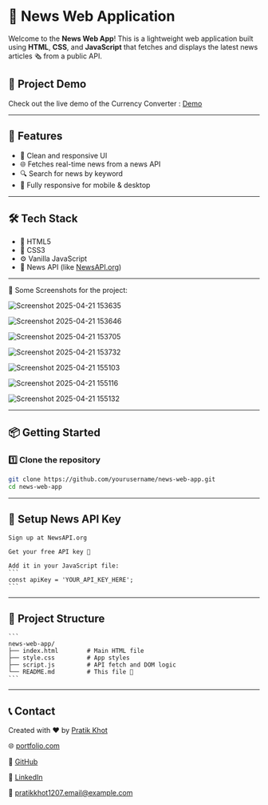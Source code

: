 # 📰 News Web Application

Welcome to the **News Web App**! This is a lightweight web application built using **HTML**, **CSS**, and **JavaScript** that fetches and displays the latest news articles 🗞️ from a public API.

## 🎥 Project Demo

   Check out the live demo of the Currency Converter : [Demo](https://pratikkhot-newsweb.netlify.app/)
   
---

## 🚀 Features

- 🧠 Clean and responsive UI
- 🌐 Fetches real-time news from a news API
- 🔍 Search for news by keyword
- 📱 Fully responsive for mobile & desktop

---

## 🛠️ Tech Stack

- 🌟 HTML5
- 🎨 CSS3
- ⚙️ Vanilla JavaScript
- 🔌 News API (like [NewsAPI.org](https://newsapi.org))

---

📸 Some Screenshots for the project:

 ![Screenshot 2025-04-21 153635](https://github.com/user-attachments/assets/f4b5c626-fe3b-4056-b31a-6928dc759f08)

 ![Screenshot 2025-04-21 153646](https://github.com/user-attachments/assets/b262f4d3-3a21-4cf7-ae18-a825fae9ac01)

 ![Screenshot 2025-04-21 153705](https://github.com/user-attachments/assets/0d2fcf38-296f-4ceb-a806-d9b2f898c07c)

 ![Screenshot 2025-04-21 153732](https://github.com/user-attachments/assets/62f1b717-274b-42cb-9b92-52e79c4668dc)

 ![Screenshot 2025-04-21 155103](https://github.com/user-attachments/assets/73431a08-75c4-428e-aba2-91c562c207b1)

 ![Screenshot 2025-04-21 155116](https://github.com/user-attachments/assets/57f535b3-4ce8-4680-b360-b808ce9b9115)

 ![Screenshot 2025-04-21 155132](https://github.com/user-attachments/assets/851d48e8-9b2a-484d-be2e-9aabb085861f)

---

## 📦 Getting Started

### 1️⃣ Clone the repository
```bash
git clone https://github.com/yourusername/news-web-app.git
cd news-web-app
```

---

## 🔑 Setup News API Key

    Sign up at NewsAPI.org
    
    Get your free API key 🔐
    
    Add it in your JavaScript file:
    ```
    const apiKey = 'YOUR_API_KEY_HERE';
    ```
    
---

## 📁 Project Structure

    ```
    news-web-app/
    ├── index.html        # Main HTML file
    ├── style.css         # App styles
    ├── script.js         # API fetch and DOM logic
    └── README.md         # This file 📄
    ```

---

## 📞 Contact

Created with ❤️ by [Pratik Khot](https://www.instagram.com/k.pratik01)

🌐 [portfolio.com](https://portfoliopratikkhot.netlify.app/)

🐙 [GitHub](https://github.com/pratikkhot100)

💼 [LinkedIn](https://www.linkedin.com/in/pratikkhot01)

📧 [pratikkhot1207.email@example.com](mailto:pratikkhot1207.email@example.com)


